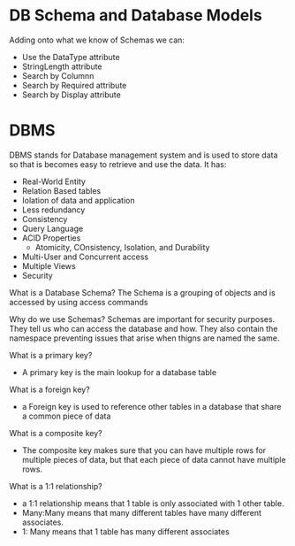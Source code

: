 
# DB Schema and Database Models

Adding onto what we know of Schemas we can:
- Use the DataType attribute
- StringLength attribute
- Search by Columnn
- Search by Required attribute
- Search by Display attribute



# DBMS

DBMS stands for Database management system and is used to store data so that is becomes easy to retrieve and use the data. 
It has: 
- Real-World Entity
- Relation Based tables
- Iolation of data and application
- Less redundancy
- Consistency
- Query Language
- ACID Properties
  - Atomicity, COnsistency, Isolation, and Durability
- Multi-User and Concurrent access
- Multiple Views
- Security   


What is a Database Schema? 
The Schema is a grouping of objects and is accessed by using access commands

Why do we use Schemas?
Schemas are important for security purposes. They tell us who can access the database and how. They also contain the namespace preventing issues that arise when thigns are named the same. 

What is a primary key?
- A primary key is the main lookup for a database table

What is a foreign key?
- a Foreign key is used to reference other tables in a database that share a common piece of data

What is a composite key?
- The composite key makes sure that you can have multiple rows for multiple pieces of data, but that each piece of data cannot have multiple rows. 

What is a 1:1 relationship?
- a 1:1 relationship means that 1 table is only associated with 1 other table. 
- Many:Many means that many different tables have many different associates. 
- 1: Many means that 1 table has many different associates 
